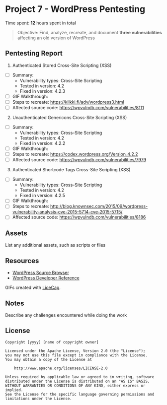 # Project 7 - WordPress Pentesting

Time spent: **12** hours spent in total

> Objective: Find, analyze, recreate, and document **three vulnerabilities** affecting an old version of WordPress

## Pentesting Report

1. Authenticated Stored Cross-Site Scripting (XSS)
  - [ ] Summary: 
    - Vulnerability types: Cross-Site Scripting
    - Tested in version: 4.2
    - Fixed in version: 4.2.3
  - [ ] GIF Walkthrough: 
  - [ ] Steps to recreate: https://klikki.fi/adv/wordpress3.html
  - [ ] Affected source code: https://wpvulndb.com/vulnerabilities/8111
2. Unauthenticated Genericons Cross-Site Scripting (XSS)
  - [ ] Summary: 
    - Vulnerability types: Cross-Site Scripting
    - Tested in version: 4.2
    - Fixed in version: 4.2.2
  - [ ] GIF Walkthrough: 
  - [ ] Steps to recreate: https://codex.wordpress.org/Version_4.2.2
  - [ ] Affected source code: https://wpvulndb.com/vulnerabilities/7979
3. Authenticated Shortcode Tags Cross-Site Scripting (XSS)
  - [ ] Summary: 
    - Vulnerability types: Cross-Site Scripting
    - Tested in version: 4.2
    - Fixed in version: 4.2.5
  - [ ] GIF Walkthrough: 
  - [ ] Steps to recreate: http://blog.knownsec.com/2015/09/wordpress-vulnerability-analysis-cve-2015-5714-cve-2015-5715/
  - [ ] Affected source code: https://wpvulndb.com/vulnerabilities/8186

## Assets

List any additional assets, such as scripts or files

## Resources

- [WordPress Source Browser](https://core.trac.wordpress.org/browser/)
- [WordPress Developer Reference](https://developer.wordpress.org/reference/)

GIFs created with [LiceCap](http://www.cockos.com/licecap/).

## Notes

Describe any challenges encountered while doing the work

## License

    Copyright [yyyy] [name of copyright owner]

    Licensed under the Apache License, Version 2.0 (the "License");
    you may not use this file except in compliance with the License.
    You may obtain a copy of the License at

        http://www.apache.org/licenses/LICENSE-2.0

    Unless required by applicable law or agreed to in writing, software
    distributed under the License is distributed on an "AS IS" BASIS,
    WITHOUT WARRANTIES OR CONDITIONS OF ANY KIND, either express or implied.
    See the License for the specific language governing permissions and
    limitations under the License.
